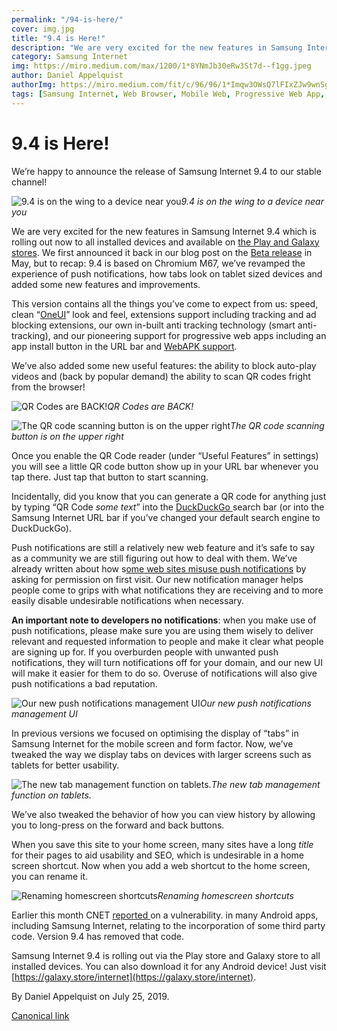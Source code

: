 ```yaml
---
permalink: "/94-is-here/"
cover: img.jpg
title: "9.4 is Here!"
description: "We are very excited for the new features in Samsung Internet 9.4 which is rolling out now to all installed devices and available on the Play and Galaxy stores. We first announced it back in our blog post on the Beta release in May, but to recap: 9.4 is based on Chromium M67, we’ve revamped the experience of push notifications, how tabs look on tablet sized devices and added some new features and improvements."
category: Samsung Internet
img: https://miro.medium.com/max/1200/1*8YNmJb30eRw3St7d--f1gg.jpeg
author: Daniel Appelquist
authorImg: https://miro.medium.com/fit/c/96/96/1*Imqw3OWsQ7lFIxZJw9wnSg.jpeg
tags: [Samsung Internet, Web Browser, Mobile Web, Progressive Web App, Qr Code]
---
```


# 9.4 is Here!

We’re happy to announce the release of Samsung Internet 9.4 to our stable channel!

![9.4 is on the wing to a device near you](https://cdn-images-1.medium.com/max/2560/1*8YNmJb30eRw3St7d--f1gg.jpeg)*9.4 is on the wing to a device near you*

We are very excited for the new features in Samsung Internet 9.4 which is rolling out now to all installed devices and available on [the Play and Galaxy stores](https://galaxy.store/internet). We first announced it back in our blog post on the [Beta release](https://medium.com/samsung-internet-dev/9-4-beta-released-6ea8c67f2f79) in May, but to recap: 9.4 is based on Chromium M67, we’ve revamped the experience of push notifications, how tabs look on tablet sized devices and added some new features and improvements.

This version contains all the things you’ve come to expect from us: speed, clean “[OneUI](https://www.samsung.com/global/galaxy/apps/one-ui/)” look and feel, extensions support including tracking and ad blocking extensions, our own in-built anti tracking technology (smart anti-tracking), and our pioneering support for progressive web apps including an app install button in the URL bar and [WebAPK support](https://medium.com/samsung-internet-dev/new-year-new-samsung-internet-b74f282e4429).

We’ve also added some new useful features: the ability to block auto-play videos and (back by popular demand) the ability to scan QR codes fright from the browser!

![QR Codes are BACK!](https://cdn-images-1.medium.com/max/2000/1*a1UYYP1nvUrjmWm2T9BDWg.png)*QR Codes are BACK!*

![The QR code scanning button is on the upper right](https://cdn-images-1.medium.com/max/2000/1*OGAJqyM1J43UolzBGWSP_Q.jpeg)*The QR code scanning button is on the upper right*

Once you enable the QR Code reader (under “Useful Features” in settings) you will see a little QR code button show up in your URL bar whenever you tap there. Just tap that button to start scanning.

Incidentally, did you know that you can generate a QR code for anything just by typing “QR Code *some text*” into the [DuckDuckGo ](https://duckduckgo.com)search bar (or into the Samsung Internet URL bar if you’ve changed your default search engine to DuckDuckGo).

Push notifications are still a relatively new web feature and it’s safe to say as a community we are still figuring out how to deal with them. We’ve already written about how s[ome web sites misuse push notifications](https://medium.com/samsung-internet-dev/a-crisis-of-permissions-80cf3b2c802e?source=post_page---------------------------) by asking for permission on first visit. Our new notification manager helps people come to grips with what notifications they are receiving and to more easily disable undesirable notifications when necessary.

**An important note to developers no notifications**: when you make use of push notifications, please make sure you are using them wisely to deliver relevant and requested information to people and make it clear what people are signing up for. If you overburden people with unwanted push notifications, they will turn notifications off for your domain, and our new UI will make it easier for them to do so. Overuse of notifications will also give push notifications a bad reputation.

![Our new push notifications management UI](https://cdn-images-1.medium.com/max/2000/0*xlA5EGnPE5nxY0h5.png)*Our new push notifications management UI*

In previous versions we focused on optimising the display of “tabs” in Samsung Internet for the mobile screen and form factor. Now, we’ve tweaked the way we display tabs on devices with larger screens such as tablets for better usability.

![The new tab management function on tablets.](https://cdn-images-1.medium.com/max/2000/0*E5CXRKqh2eviDsvo.jpeg)*The new tab management function on tablets.*

We’ve also tweaked the behavior of how you can view history by allowing you to long-press on the forward and back buttons.

When you save this site to your home screen, many sites have a long *title* for their pages to aid usability and SEO, which is undesirable in a home screen shortcut. Now when you add a web shortcut to the home screen, you can rename it.

![Renaming homescreen shortcuts](https://cdn-images-1.medium.com/max/2000/0*JVJiKAdCpp1nY7BU.jpeg)*Renaming homescreen shortcuts*

Earlier this month CNET [reported ](https://www.cnet.com/news/more-than-1000-android-apps-harvest-your-data-even-after-you-deny-permissions/#)on a vulnerability. in many Android apps, including Samsung Internet, relating to the incorporation of some third party code. Version 9.4 has removed that code.

Samsung Internet 9.4 is rolling out via the Play store and Galaxy store to all installed devices. You can also download it for any Android device! Just visit [https://galaxy.store/internet](https://galaxy.store/internet).



By Daniel Appelquist on July 25, 2019.

[Canonical link](https://medium.com/samsung-internet-dev/9-4-is-here-8f7f213ac7d9)
